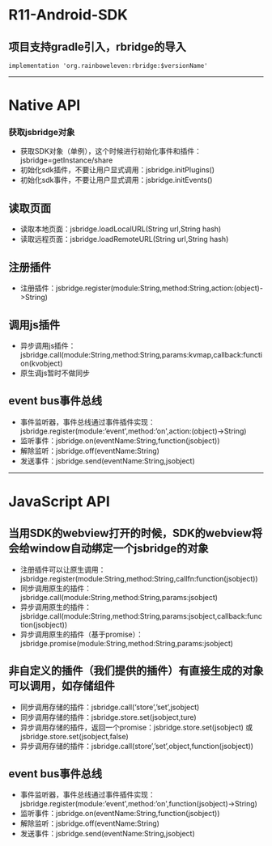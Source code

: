 # R11-Android-SDK
## 项目支持gradle引入，rbridge的导入
```SHELL
implementation 'org.rainboweleven:rbridge:$versionName'
```

***

# Native API
### 获取jsbridge对象
+ 获取SDK对象（单例），这个时候进行初始化事件和插件：jsbridge=getInstance/share
+ 初始化sdk插件，不要让用户显式调用：jsbridge.initPlugins()
+ 初始化sdk事件，不要让用户显式调用：jsbridge.initEvents()

## 读取页面
+ 读取本地页面：jsbridge.loadLocalURL(String url,String hash)
+ 读取远程页面：jsbridge.loadRemoteURL(String url,String hash)

## 注册插件
+ 注册插件：jsbridge.register(module:String,method:String,action:(object)->String)

## 调用js插件
- 异步调用js插件：jsbridge.call(module:String,method:String,params:kvmap,callback:function(kvobject)
- 原生调js暂时不做同步

## event bus事件总线
- 事件监听器，事件总线通过事件插件实现：jsbridge.register(module:’event',method:’on',action:(object)->String)
- 监听事件：jsbridge.on(eventName:String,function(jsobject))
- 解除监听：jsbridge.off(eventName:String)
- 发送事件：jsbridge.send(eventName:String,jsobject)

***

# JavaScript API
## 当用SDK的webview打开的时候，SDK的webview将会给window自动绑定一个jsbridge的对象
+ 注册插件可以让原生调用：jsbridge.register(module:String,method:String,callfn:function(jsobject))
+ 同步调用原生的插件：jsbridge.call(module:String,method:String,params:jsobject)
+ 异步调用原生的插件：jsbridge.call(module:String,method:String,params:jsobject,callback:function(jsobject))
+ 异步调用原生的插件（基于promise）：jsbridge.promise(module:String,method:String,params:jsobject)

## 非自定义的插件（我们提供的插件）有直接生成的对象可以调用，如存储组件
- 同步调用存储的插件：jsbridge.call(‘store’,’set’,jsobject)
- 同步调用存储的插件：jsbridge.store.set(jsobject,ture)
- 异步调用存储的插件，返回一个promise：jsbridge.store.set(jsobject) 或 jsbridge.store.set(jsobject,false)
- 异步调用存储的插件：jsbridge.call(store’,’set’,object,function(jsobject))

## event bus事件总线
- 事件监听器，事件总线通过事件插件实现：jsbridge.register(module:’event',method:’on',function(jsobject)->String)
- 监听事件：jsbridge.on(eventName:String,function(jsobject))
- 解除监听：jsbridge.off(eventName:String)
- 发送事件：jsbridge.send(eventName:String,jsobject)
